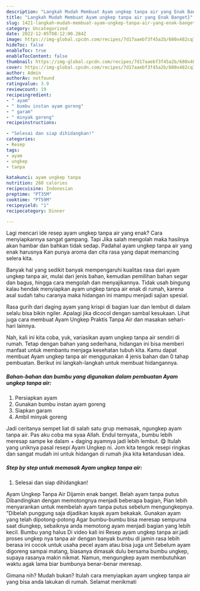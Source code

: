 ```yaml
---
description: "Langkah Mudah Membuat Ayam ungkep tanpa air yang Enak Banget}"
title: "Langkah Mudah Membuat Ayam ungkep tanpa air yang Enak Banget}"
slug: 1421-langkah-mudah-membuat-ayam-ungkep-tanpa-air-yang-enak-banget
category: Uncategorized
date: 2022-12-05T08:12:00.284Z
image: https://img-global.cpcdn.com/recipes/7d17aaebf3f45a2b/680x482cq70/ayam-ungkep-tanpa-air-foto-resep-utama.jpg
hideToc: false
enableToc: true
enableTocContent: false
thumbnail: https://img-global.cpcdn.com/recipes/7d17aaebf3f45a2b/680x482cq70/ayam-ungkep-tanpa-air-foto-resep-utama.jpg
cover: https://img-global.cpcdn.com/recipes/7d17aaebf3f45a2b/680x482cq70/ayam-ungkep-tanpa-air-foto-resep-utama.jpg
author: Admin
authorAv: notfound
ratingvalue: 3.9
reviewcount: 19
recipeingredient:
- " ayam"
- " bumbu instan ayam goreng"
- " garam"
- " minyak goreng"
recipeinstructions:

- "Selesai dan siap dihidangkan!"
categories:
- Resep
tags:
- ayam
- ungkep
- tanpa

katakunci: ayam ungkep tanpa 
nutrition: 260 calories
recipecuisine: Indonesian
preptime: "PT35M"
cooktime: "PT59M"
recipeyield: "1"
recipecategory: Dinner

---
```



Lagi mencari ide resep ayam ungkep tanpa air yang enak? Cara menyiapkannya sangat gampang. Tapi Jika salah mengolah maka hasilnya akan hambar dan bahkan tidak sedap. Padahal ayam ungkep tanpa air yang enak harusnya Kan punya aroma dan cita rasa yang dapat memancing selera kita.


Banyak hal yang sedikit banyak mempengaruhi kualitas rasa dari ayam ungkep tanpa air, mulai dari jenis bahan, kemudian pemilihan bahan segar dan bagus, hingga cara mengolah dan menyajikannya. Tidak usah bingung kalau hendak menyiapkan ayam ungkep tanpa air enak di rumah, karena asal sudah tahu caranya maka hidangan ini mampu menjadi sajian spesial.

Rasa gurih dari daging ayam yang krispi di bagian luar dan lembut di dalam selalu bisa bikin ngiler. Apalagi jika dicocol dengan sambal kesukaan. Lihat juga cara membuat Ayam Ungkep Praktis Tanpa Air dan masakan sehari-hari lainnya.


Nah, kali ini kita coba, yuk, variasikan ayam ungkep tanpa air sendiri di rumah. Tetap dengan bahan yang sederhana, hidangan ini bisa memberi manfaat untuk membantu menjaga kesehatan tubuh kita. Kamu dapat membuat Ayam ungkep tanpa air menggunakan 4 jenis bahan dan 0 tahap pembuatan. Berikut ini langkah-langkah untuk membuat hidangannya.

<!--inarticleads1-->

##### Bahan-bahan dan bumbu yang digunakan dalam pembuatan Ayam ungkep tanpa air:

1. Persiapkan  ayam
1. Gunakan  bumbu instan ayam goreng
1. Siapkan  garam
1. Ambil  minyak goreng


Jadi ceritanya sempet liat di salah satu grup memasak, ngungkep ayam tanpa air. Pas aku coba ma syaa Allah. Endul ternyata,, bumbu lebih meresap sampe ke dalam + daging ayamnya jadi lebih lembut. 😋 Itulah yang uniknya pasal resepi Ayam Ungkep ni. Jom kita tengok resepi ringkas dan sangat mudah ini untuk hidangan di rumah jika kita ketandusan idea. 

<!--inarticleads2-->

##### Step by step untuk memasak Ayam ungkep tanpa air:


1. Selesai dan siap dihidangkan!

Ayam Ungkep Tanpa Air Dijamin enak banget. Belah ayam tanpa putus Dibandingkan dengan memotongnya menjadi beberapa bagian, Pian lebih menyarankan untuk membelah ayam tanpa putus sebelum mengungkepnya. &#34;Dibelah punggung saja dijadikan kayak ayam bekakak. Gunakan ayam yang telah dipotong-potong Agar bumbu-bumbu bisa meresap sempurna saat diungkep, sebaiknya anda memotong ayam menjadi bagian yang lebih kecil. Bumbu yang halus Di video kali ini Resep ayam ungkep tanpa air.jadi proses ungkep nya tanpa air dengan banyak bumbu di jamin rasa lebih berasa ini cocok untuk usaha pecel ayam atau bisa juga unt Sebelum ayam digoreng sampai matang, biasanya dimasak dulu bersama bumbu ungkep, supaya rasanya makin nikmat. Namun, mengungkep ayam membutuhkan waktu agak lama biar bumbunya benar-benar meresap. 

Gimana nih? Mudah bukan? Itulah cara menyiapkan ayam ungkep tanpa air yang bisa anda lakukan di rumah. Selamat menikmati
